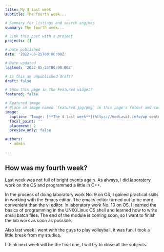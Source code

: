 ```yaml
---
title: My 4 last week
subtitle: The fourth week...

# Summary for listings and search engines
summary: The fourth week...

# Link this post with a project
projects: []

# Date published
date: '2022-05-25T00:00:00Z'

# Date updated
lastmod: '2022-05-25T00:00:00Z'

# Is this an unpublished draft?
draft: false

# Show this page in the Featured widget?
featured: false

# Featured image
# Place an image named `featured.jpg/png` in this page's folder and customize its options here.
image:
  caption: 'Image: [**The 4 last week**](https://mediasat.info/wp-content/uploads/2021/05/programming-languages.jpg)'
  focal_point: ''
  placement: 2
  preview_only: false

authors:
  - admin
  
---
```


## How was my fourth week?

Last week was not full of bright events again. As always, I did laboratory work on the OS and programmed a little in C++.

In the process of doing laboratory work No. 9 on OS, I gained practical skills in working with the Emacs editor. The emacs editor turned out to be more convenient than the vi editor. In laboratory work No. 10 on OS, I learned the basics of programming in the UNIX/Linux OS shell and learned how to write small batch files. The end of the module is coming soon, so I want to finish the lab work as soon as possible.

Also last week I went with the guys to play volleyball, it was fun. I took a little break from my studies.

I think next week will be the final one, I will try to close all the subjects.